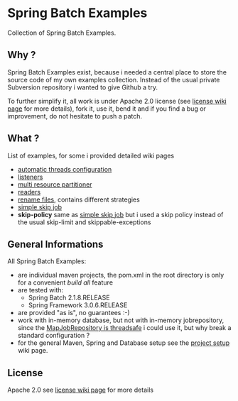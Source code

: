 # Spring Batch Examples

Collection of Spring Batch Examples.

## Why ?

Spring Batch Examples exist, because i needed a central place to store the source code of my own examples collection. Instead of the usual private Subversion repository i wanted to give Github a try.

To further simplify it, all work is under Apache 2.0 license (see [license wiki page][1] for more details), fork it, use it, bend it and if you find a bug or improvement, do not hesitate to push a patch.

## What ?

List of examples, for some i provided detailed wiki pages

* [automatic threads configuration][2]
* [listeners][3]
* [multi resource partitioner][4]
* [readers][5]
* [rename files][6], contains different strategies
* [simple skip job][7]
* **skip-policy** same as [simple skip job][7] but i used a skip policy instead of the usual skip-limit and skippable-exceptions


## General Informations

All Spring Batch Examples:

* are individual maven projects, the pom.xml in the root directory is only for a convenient _build all_ feature
* are tested with:
  * Spring Batch 2.1.8.RELEASE
  * Spring Framework 3.0.6.RELEASE
* are provided "as is", no guarantees :-)
* work with in-memory database, but not with in-memory jobrepository, since the [MapJobRepository is threadsafe][8] i could use it, but why break a standard configuration ?
* for the general Maven, Spring and Database setup see the [project setup][project-setup] wiki page.

## License

Apache 2.0 see [license wiki page][1] for more details

[1]: https://github.com/langmi/spring-batch-examples/wiki/License---Apache-2.0
[2]: https://github.com/langmi/spring-batch-examples/wiki/Automatic-Threads-Configuration
[3]: https://github.com/langmi/spring-batch-examples/wiki/Listeners
[4]: https://github.com/langmi/spring-batch-examples/wiki/Multi-Resource-Partitioner
[5]: https://github.com/langmi/spring-batch-examples/wiki/Readers
[6]: https://github.com/langmi/spring-batch-examples/wiki/Rename-Files
[7]: https://github.com/langmi/spring-batch-examples/wiki/Simple-Skip-Job
[8]: https://jira.springsource.org/browse/BATCH-1541
[project-setup]: https://github.com/langmi/spring-batch-examples/wiki/project-setup
